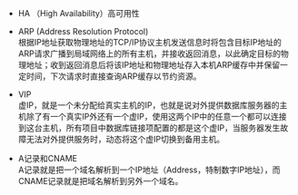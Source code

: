 - HA （High Availability）高可用性

- ARP (Address Resolution Protocol)  
根据IP地址获取物理地址的TCP/IP协议主机发送信息时将包含目标IP地址的ARP请求广播到局域网络上的所有主机，并接收返回消息，以此确定目标的物理地址；收到返回消息后将该IP地址和物理地址存入本机ARP缓存中并保留一定时间，下次请求时直接查询ARP缓存以节约资源。

- VIP  
虚IP，就是一个未分配给真实主机的IP，也就是说对外提供数据库服务器的主机除了有一个真实IP外还有一个虚IP，使用这两个IP中的任意一个都可以连接到这台主机，所有项目中数据库链接项配置的都是这个虚IP，当服务器发生故障无法对外提供服务时，动态将这个虚IP切换到备用主机。

- A记录和CNAME  
A记录就是把一个域名解析到一个IP地址（Address，特制数字IP地址），而CNAME记录就是把域名解析到另外一个域名。


